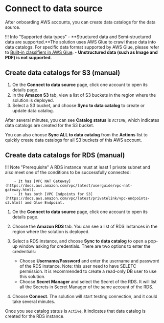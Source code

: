 # Connect to data source
After onboarding AWS accounts, you can create data catalogs for the data source.

!!! Info "Supported data types"
    - **Structured data and Semi-structured data are supported.**The solution uses AWS Glue to crawl these data into data catalogs. For specific data format supported by AWS Glue, please refer to [Built-in classifiers in AWS Glue](https://docs.aws.amazon.com/glue/latest/dg/add-classifier.html).
    - **Unstructured data (such as Image and PDF) is not supported.**


## Create data catalogs for S3 (manual)

1. On the **Connect to data source** page, click one account to open its details page.
2. In the **Amazon S3** tab, view a list of S3 buckets in the region where the solution is deployed. 
3. Select a S3 bucket, and choose **Sync to data catalog** to create or update data catalog. 

After several minutes, you can see **Catalog status** is `ACTIVE`, which indicates data catalogs are created for the S3 bucket. 

You can also choose **Sync ALL to data catalog** from the **Actions** list to quickly create data catalogs for all S3 buckets of this AWS account.

## Create data catalogs for RDS (manual)

!!! Note "Prerequisite"
        A RDS instance must at least 1 private subnet and also meet one of the conditions to be successfully connected:
        
        - It has [VPC NAT Gateway](https://docs.aws.amazon.com/vpc/latest/userguide/vpc-nat-gateway.html).
        - It has both [VPC Endpoints for S3](https://docs.aws.amazon.com/vpc/latest/privatelink/vpc-endpoints-s3.html) and Glue Endpoint.


1. On the **Connect to data source** page, click one account to open its details page.
2. Choose the **Amazon RDS** tab. You can see a list of RDS instances in the region where the solution is deployed. 
3. Select a RDS instance, and choose **Sync to data catalog** to open a pop-up window asking for credentials. There are two options to enter the credentials:
    - Choose **Username/Password** and enter the username and password of the RDS instance. Note: this user need to have SELETC permission. It is recommended to create a read-only DB user to use this solution.
    - Choose **Secret Manager** and select the Secret of the RDS. It will list all the Secrets in Secret Manager of the same account of the RDS.

4. Choose **Connect**. The solution will start testing connection, and it could take several minutes.

Once you see catalog status is `Active`, it indicates that data catalog is created for the RDS instance. 


